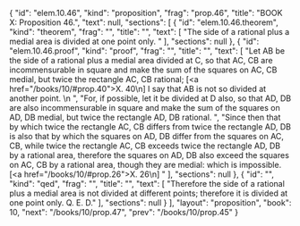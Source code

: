 {
  "id": "elem.10.46",
  "kind": "proposition",
  "frag": "prop.46",
  "title": "BOOK X: Proposition 46.",
  "text": null,
  "sections": [
    {
      "id": "elem.10.46.theorem",
      "kind": "theorem",
      "frag": "",
      "title": "",
      "text": [
        "The side of a rational plus a medial area is divided at one point only. "
      ],
      "sections": null
    },
    {
      "id": "elem.10.46.proof",
      "kind": "proof",
      "frag": "",
      "title": "",
      "text": [
        "Let AB be the side of a rational plus a medial area divided at C, so that AC, CB are incommensurable in square and make the sum of the squares on AC, CB medial, but twice the rectangle AC, CB rational; [<a href=\"/books/10/#prop.40\">X. 40</a>\n] I say that AB is not so divided at another point. \n      ",
        "For, if possible, let it be divided at D also, so that AD, DB are also incommensurable in square and make the sum of the squares on AD, DB medial, but twice the rectangle AD, DB rational. ",
        "Since then that by which twice the rectangle AC, CB differs from twice the rectangle AD, DB is also that by which the squares on AD, DB differ from the squares on AC, CB, while twice the rectangle AC, CB exceeds twice the rectangle AD, DB by a rational area, therefore the squares on AD, DB also exceed the squares on AC, CB by a rational area, though they are medial: which is impossible. [<a href=\"/books/10/#prop.26\">X. 26</a>\n] "
      ],
      "sections": null
    },
    {
      "id": "",
      "kind": "qed",
      "frag": "",
      "title": "",
      "text": [
        "Therefore the side of a rational plus a medial area is not divided at different points; therefore it is divided at one point only. Q. E. D."
      ],
      "sections": null
    }
  ],
  "layout": "proposition",
  "book": 10,
  "next": "/books/10/prop.47",
  "prev": "/books/10/prop.45"
}

